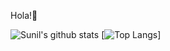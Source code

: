 Hola!👋

 ![Sunil's github stats](https://github-readme-stats.vercel.app/api?username=sunilgknair051)
 [![Top Langs](https://github-readme-stats.vercel.app/api/top-langs/?username=sunilgknair051&layout=compact)]

<!--
**sunilgknair051/sunilgknair051** is a ✨ _special_ ✨ repository because its `README.md` (this file) appears on your GitHub profile.

Here are some ideas to get you started:

- 🔭 I’m currently working on ...
- 🌱 I’m currently learning ...
- 👯 I’m looking to collaborate on ...
- 🤔 I’m looking for help with ...
- 💬 Ask me about ...
- 📫 How to reach me: ...
- 😄 Pronouns: ...
- ⚡ Fun fact: ...
-->
